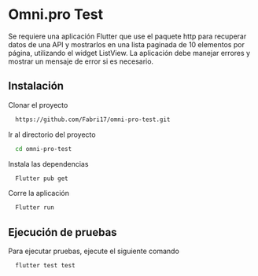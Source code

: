 
# Omni.pro Test

Se requiere una aplicación Flutter que use el paquete http para recuperar datos de una API y mostrarlos en una lista paginada de 10 elementos por página, utilizando el widget ListView. La aplicación debe manejar errores y mostrar un mensaje de error si es necesario.



## Instalación

Clonar el proyecto
```bash
  https://github.com/Fabri17/omni-pro-test.git
```

Ir al directorio del proyecto

```bash
  cd omni-pro-test
```
    
Instala las dependencias

```bash
  Flutter pub get
```
    
Corre la aplicación

```bash
  Flutter run
```
    
## Ejecución de pruebas

Para ejecutar pruebas, ejecute el siguiente comando

```bash
  flutter test test 
```

